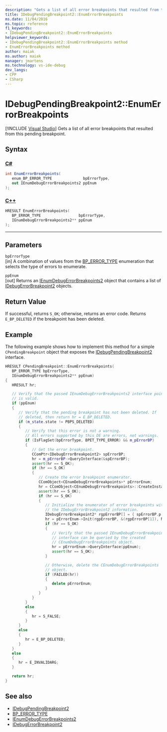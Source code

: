 ```yaml
---
description: "Gets a list of all error breakpoints that resulted from this pending breakpoint."
title: IDebugPendingBreakpoint2::EnumErrorBreakpoints
ms.date: 11/04/2016
ms.topic: reference
f1_keywords:
- IDebugPendingBreakpoint2::EnumErrorBreakpoints
helpviewer_keywords:
- IDebugPendingBreakpoint2::EnumErrorBreakpoints method
- EnumErrorBreakpoints method
author: maiak
ms.author: maiak
manager: jmartens
ms.technology: vs-ide-debug
dev_langs:
- CPP
- CSharp
---
```

# IDebugPendingBreakpoint2::EnumErrorBreakpoints

 [!INCLUDE [Visual Studio](~/includes/applies-to-version/vs-windows-only.md)]
Gets a list of all error breakpoints that resulted from this pending breakpoint.

## Syntax

### [C#](#tab/csharp)
```csharp
int EnumErrorBreakpoints( 
   enum_BP_ERROR_TYPE              bpErrorType,
   out IEnumDebugErrorBreakpoints2 ppEnum
);
```
### [C++](#tab/cpp)
```cpp
HRESULT EnumErrorBreakpoints( 
   BP_ERROR_TYPE                 bpErrorType,
   IEnumDebugErrorBreakpoints2** ppEnum
);
```
---

## Parameters
`bpErrorType`\
[in] A combination of values from the [BP_ERROR_TYPE](../../../extensibility/debugger/reference/bp-error-type.md) enumeration that selects the type of errors to enumerate.

`ppEnum`\
[out] Returns an [IEnumDebugErrorBreakpoints2](../../../extensibility/debugger/reference/ienumdebugerrorbreakpoints2.md) object that contains a list of [IDebugErrorBreakpoint2](../../../extensibility/debugger/reference/idebugerrorbreakpoint2.md) objects.

## Return Value
 If successful, returns `S_OK`; otherwise, returns an error code. Returns `E_BP_DELETED` if the breakpoint has been deleted.

## Example
 The following example shows how to implement this method for a simple `CPendingBreakpoint` object that exposes the [IDebugPendingBreakpoint2](../../../extensibility/debugger/reference/idebugpendingbreakpoint2.md) interface.

```cpp
HRESULT CPendingBreakpoint::EnumErrorBreakpoints(
   BP_ERROR_TYPE bpErrorType,
   IEnumDebugErrorBreakpoints2** ppEnum)
{
   HRESULT hr;

   // Verify that the passed IEnumDebugErrorBreakpoints2 interface pointer
   // is valid.
   if (ppEnum)
   {
      // Verify that the pending breakpoint has not been deleted. If
      // deleted, then return hr = E_BP_DELETED.
      if (m_state.state != PBPS_DELETED)
      {
         // Verify that this error is not a warning.
         // All errors supported by this DE are errors, not warnings.
         if (IsFlagSet(bpErrorType, BPET_TYPE_ERROR) && m_pErrorBP)
         {
            // Get the error breakpoint.
            CComPtr<IDebugErrorBreakpoint2> spErrorBP;
            hr = m_pErrorBP->QueryInterface(&spErrorBP);
            assert(hr == S_OK);
            if (hr == S_OK)
            {
               // Create the error breakpoint enumerator.
               CComObject<CEnumDebugErrorBreakpoints>* pErrorEnum;
               hr = CComObject<CEnumDebugErrorBreakpoints>::CreateInstance(&pErrorEnum);
               assert(hr == S_OK);
               if (hr == S_OK)
               {
                  // Initialize the enumerator of error breakpoints with
                  // the IDebugErrorBreakpoint2 information.
                  IDebugErrorBreakpoint2* rgpErrorBP[] = { spErrorBP.p };
                  hr = pErrorEnum->Init(rgpErrorBP, &(rgpErrorBP[1]), NULL, AtlFlagCopy);
                  if (hr == S_OK)
                  {
                     // Verify that the passed IEnumDebugErrorBreakpoints2
                     // interface can be queried by the created
                     // CEnumDebugErrorBreakpoints object.
                     hr = pErrorEnum->QueryInterface(ppEnum);
                     assert(hr == S_OK);
                  }

                  // Otherwise, delete the CEnumDebugErrorBreakpoints
                  // object.
                  if (FAILED(hr))
                  {
                     delete pErrorEnum;
                  }
               }
            }
         }
         else
         {
            hr = S_FALSE;
         }
      }
      else
      {
         hr = E_BP_DELETED;
      }
   }
   else
   {
      hr = E_INVALIDARG;
   }

   return hr;
}
```

## See also
- [IDebugPendingBreakpoint2](../../../extensibility/debugger/reference/idebugpendingbreakpoint2.md)
- [BP_ERROR_TYPE](../../../extensibility/debugger/reference/bp-error-type.md)
- [IEnumDebugErrorBreakpoints2](../../../extensibility/debugger/reference/ienumdebugerrorbreakpoints2.md)
- [IDebugErrorBreakpoint2](../../../extensibility/debugger/reference/idebugerrorbreakpoint2.md)
